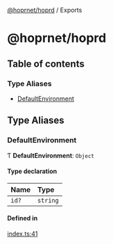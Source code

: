 [@hoprnet/hoprd](README.md) / Exports

# @hoprnet/hoprd

## Table of contents

### Type Aliases

- [DefaultEnvironment](modules.md#defaultenvironment)

## Type Aliases

### DefaultEnvironment

Ƭ **DefaultEnvironment**: `Object`

#### Type declaration

| Name | Type |
| :------ | :------ |
| `id?` | `string` |

#### Defined in

[index.ts:41](https://github.com/hoprnet/hoprnet/blob/master/packages/hoprd/src/index.ts#L41)
